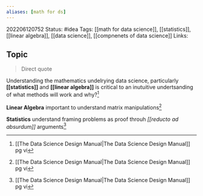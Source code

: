 ```yaml
---
aliases: [math for ds]
---
```

202206120752
Status: #idea
Tags: [[math for data science]], [[statistics]], [[linear algebra]], [[data science]], [[compnenets of data science]]
Links:
## Topic
>Direct quote

Understanding the mathematics undelrying data science, particularly **[[statistics]]** and **[[linear algebra]]** is critical to an inutuitive undertsanding of what methods will work and why?[^1]

**Linear Algebra** important to understand matrix manipulations[^1]

**Statistics** understand framing problems as proof throuh *[[reducto ad absurdum]]* arguments[^1]

[^1]: [[The Data Science  Design Manual|The Data Science Design Manual]] pg vi